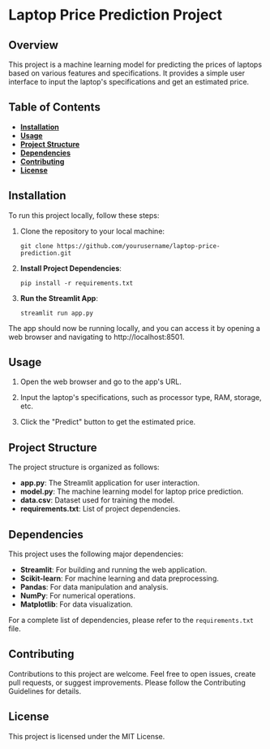 # **Laptop Price Prediction Project**

## **Overview**

This project is a machine learning model for predicting the prices of laptops based on various features and specifications. It provides a simple user interface to input the laptop's specifications and get an estimated price.

## **Table of Contents**

- [**Installation**](#installation)
- [**Usage**](#usage)
- [**Project Structure**](#project-structure)
- [**Dependencies**](#dependencies)
- [**Contributing**](#contributing)
- [**License**](#license)

## **Installation**

To run this project locally, follow these steps:

1. Clone the repository to your local machine:

   ```shell
   git clone https://github.com/yourusername/laptop-price-prediction.git
   ```

2. **Install Project Dependencies**:

   ```shell
   pip install -r requirements.txt
   ```

3. **Run the Streamlit App**:

   ```shell
   streamlit run app.py
   ```

The app should now be running locally, and you can access it by opening a web browser and navigating to http://localhost:8501.

## **Usage**

1. Open the web browser and go to the app's URL.

2. Input the laptop's specifications, such as processor type, RAM, storage, etc.

3. Click the "Predict" button to get the estimated price.

## **Project Structure**

The project structure is organized as follows:

- **app.py**: The Streamlit application for user interaction.
- **model.py**: The machine learning model for laptop price prediction.
- **data.csv**: Dataset used for training the model.
- **requirements.txt**: List of project dependencies.

## **Dependencies**

This project uses the following major dependencies:

- **Streamlit**: For building and running the web application.
- **Scikit-learn**: For machine learning and data preprocessing.
- **Pandas**: For data manipulation and analysis.
- **NumPy**: For numerical operations.
- **Matplotlib**: For data visualization.

For a complete list of dependencies, please refer to the `requirements.txt` file.

## **Contributing**

Contributions to this project are welcome. Feel free to open issues, create pull requests, or suggest improvements. Please follow the Contributing Guidelines for details.

## **License**

This project is licensed under the MIT License.